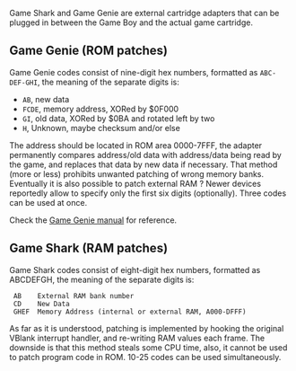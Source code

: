 Game Shark and Game Genie are external cartridge adapters that can be
plugged in between the Game Boy and the actual game cartridge.

## Game Genie (ROM patches)

Game Genie codes consist of nine-digit hex numbers, formatted as
`ABC-DEF-GHI`, the meaning of the separate digits is:


- `AB`, new data
- `FCDE`, memory address, XORed by $0F000
- `GI`, old data, XORed by $0BA and rotated left by two
- `H`, Unknown, maybe checksum and/or else


The address should be located in ROM area 0000-7FFF, the adapter
permanently compares address/old data with address/data being read by
the game, and replaces that data by new data if necessary. That method
(more or less) prohibits unwanted patching of wrong memory banks.
Eventually it is also possible to patch external RAM ? Newer devices
reportedly allow to specify only the first six digits (optionally). 
Three codes can be used at once.

Check the [Game Genie manual](http://www.digitpress.com/library/manuals/gameboy/game%20genie.pdf) for reference.

## Game Shark (RAM patches)

Game Shark codes consist of eight-digit hex numbers, formatted as
ABCDEFGH, the meaning of the separate digits is:

` AB    External RAM bank number` \
` CD    New Data` \
` GHEF  Memory Address (internal or external RAM, A000-DFFF)`

As far as it is understood, patching is implemented by hooking the original
VBlank interrupt handler, and re-writing RAM values each frame. The
downside is that this method steals some CPU time, also, it cannot be
used to patch program code in ROM. 10-25 codes can be used simultaneously.

